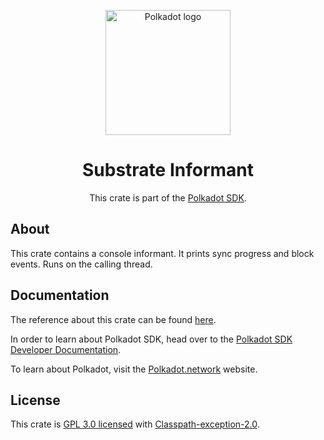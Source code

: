<div align="center">

<img
alt="Polkadot logo" width="200"
src="https://raw.githubusercontent.com/paritytech/polkadot-sdk/rzadp/readmes/docs/images/Polkadot_Logo_Horizontal_Pink_BlackOnWhite.png">

# Substrate Informant

This crate is part of the [Polkadot SDK](https://github.com/paritytech/polkadot-sdk/).

</div>

## About

This crate contains a console informant.
It prints sync progress and block events. Runs on the calling thread.

## Documentation

The reference about this crate can be found [here](https://paritytech.github.io/polkadot-sdk/master/sc_informant).

In order to learn about Polkadot SDK, head over to the [Polkadot SDK Developer Documentation](https://paritytech.github.io/polkadot-sdk/master/polkadot_sdk_docs/index.html).

To learn about Polkadot, visit the [Polkadot.network](https://polkadot.network/) website.

## License

This crate is [GPL 3.0 licensed](https://spdx.org/licenses/GPL-3.0-or-later.html) with [Classpath-exception-2.0](https://spdx.org/licenses/Classpath-exception-2.0.html).
